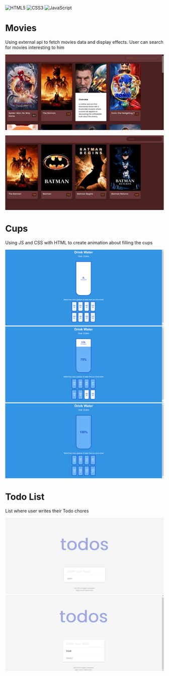 ![HTML5](https://img.shields.io/badge/html5-%23E34F26.svg?style=for-the-badge&logo=html5&logoColor=white)
![CSS3](https://img.shields.io/badge/css3-%231572B6.svg?style=for-the-badge&logo=css3&logoColor=white)
![JavaScript](https://img.shields.io/badge/javascript-%23323330.svg?style=for-the-badge&logo=javascript&logoColor=%23F7DF1E)

# Movies
Using external api to fetch movies data and display effects. User can search for movies interesting to him
 
![](Movies/images/mainPage.png)

![](Movies/images/searched.png)


# Cups
Using JS and CSS with HTML to create animation about filling the cups
 
![](Cups/images/litres_0.png)
![](Cups/images/litres_75.png)
![](Cups/images/litres_full.png)

# Todo List
List where user writes their Todo chores
 
![](Todo_List/images/todos_1.png)
![](Todo_List/images/todos_2.png)
